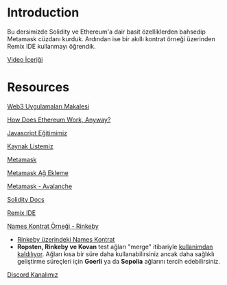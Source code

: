 # Introduction

Bu dersimizde Solidity ve Ethereum'a dair basit özelliklerden bahsedip Metamask cüzdanı kurduk. Ardından ise bir akıllı kontrat örneği üzerinden Remix IDE kullanmayı öğrendik.

[Video İçeriği](https://www.youtube.com/watch?v=7qeT0ieH1V4&list=PLby2HXktGwN4Cof_6a8YwlMrboX8-hs73&index=1&t=5s)
# Resources

[Web3 Uygulamaları Makalesi](https://blog.ibby.dev/introduction-to-web3-development)

[How Does Ethereum Work, Anyway?](https://www.preethikasireddy.com/post/how-does-ethereum-work-anyway)

[Javascript Eğitimimiz](https://www.youtube.com/playlist?list=PLby2HXktGwN5WnvvI3jm0xSaac79JyRpT)

[Kaynak Listemiz](https://twitter.com/ITUblockchain/status/1418527525010132993)

[Metamask](https://www.metamask.io)

[Metamask Ağ Ekleme](https://www.chainlist.org)

[Metamask - Avalanche](https://support.avax.network/en/articles/4626956-how-do-i-set-up-metamask-on-avalanche)

[Solidity Docs](https://docs.soliditylang.org/en/latest/)

[Remix IDE](https://www.remix.ethereum.org)

[Names Kontrat Örneği - Rinkeby](./Names.sol)
- [Rinkeby üzerindeki Names Kontrat](https://rinkeby.etherscan.io/address/0x43557ed01dFb3Db167aEA5c0f4981847E6DD64fa)
- **Ropsten, Rinkeby ve Kovan** test ağları "merge" itibariyle [kullanimdan kaldılıyor](https://blog.ethereum.org/2022/06/21/testnet-deprecation). Ağları kısa bir süre daha kullanabilirsiniz ancak daha sağlıklı geliştirme süreçleri için **Goerli** ya da **Sepolia** ağlarını tercih edebilirsiniz.

[Discord Kanalımız](https://discord.gg/5HzQ4QzBGS)
